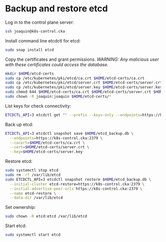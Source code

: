 # Backup and restore etcd

Log in to the control plane server:
```bash
ssh joaquin@k8s-control.cka
```

Install command line etcdctl for etcd:
```bash
sudo snap install etcd
```

Copy the certificates and grant permissions.
*WARNING: Any malicious user with these certificates could access the database.*
```bash
mkdir $HOME/etcd-certs
sudo cp /etc/kubernetes/pki/etcd/ca.crt $HOME/etcd-certs/ca.crt
sudo cp /etc/kubernetes/pki/etcd/server.crt $HOME/etcd-certs/server.crt
sudo cp /etc/kubernetes/pki/etcd/server.key $HOME/etcd-certs/server.key
sudo chmod 644 $HOME/etcd-certs/ca.crt $HOME/etcd-certs/server.crt $HOME/etcd-certs/server.key
sudo chown -R joaquin:joaquin $HOME/etcd-certs/*
```


List keys for check connectivity: 

```bash
ETCDCTL_API=3 etcdctl get "" --prefix --keys-only --endpoints=https://k8s-control.cka:2379 --cacert=$HOME/etcd-certs/ca.crt --cert=$HOME/etcd-certs/server.crt --key=$HOME/etcd-certs/server.key
```

Back up etcd:
```bash
ETCDCTL_API=3 etcdctl snapshot save $HOME/etcd_backup.db \
  --endpoints=https://k8s-control.cka:2379 \
  --cacert=$HOME/etcd-certs/ca.crt \
  --cert=$HOME/etcd-certs/server.crt \
  --key=$HOME/etcd-certs/server.key
```

Restore etcd:
```bash
sudo systemctl stop etcd
sudo rm -rf /var/lib/etcd
sudo ETCDCTL_API=3 etcdctl snapshot restore $HOME/etcd_backup.db \
  --initial-cluster etcd-restore=https://k8s-control.cka:2379 \
  --initial-advertise-peer-urls https://k8s-control.cka:2379 \
  --name etcd-restore \
  --data-dir /var/lib/etcd
```

Set ownership:
```bash
sudo chown -R etcd:etcd /var/lib/etcd
```

Start etcd:
```bash
sudo systemctl start etcd
```